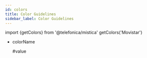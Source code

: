 ```yaml
---
id: colors
title: Color Guidelines
sidebar_label: Color Guidelines
---
```


import {getColors} from '@telefonica/mistica'
getColors('Movistar')

<ul class="palette">
    <li class="cardPalette">
        <div></div>
        <p>colorName</p>
        <p>#value</p>
    </li>
</ul>